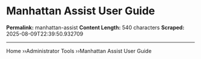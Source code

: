 # Manhattan Assist User Guide

**Permalink:** manhattan-assist
**Content Length:** 540 characters
**Scraped:** 2025-08-09T22:39:50.932709

---

Home &rsaquo;&rsaquo;Administrator Tools ››Manhattan Assist User Guide